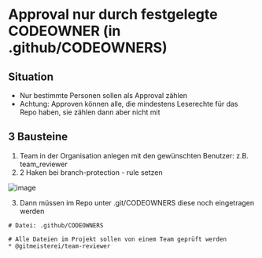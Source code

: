 # Approval nur durch festgelegte CODEOWNER (in .github/CODEOWNERS)

## Situation 

  * Nur bestimmte Personen sollen als Approval zählen
  * Achtung: Approven können alle, die mindestens Leserechte für das Repo haben, sie zählen dann aber nicht mit

## 3 Bausteine 

  1. Team in der Organisation anlegen mit den gewünschten Benutzer: z.B. team_reviewer
  2. 2 Haken bei branch-protection - rule setzen

![image](https://github.com/user-attachments/assets/6568f169-d2b0-44ba-8acb-33e16bb78727)

  3. Dann müssen im Repo unter .git/CODEOWNERS diese noch eingetragen werden

```
# Datei: .github/CODEOWNERS

# Alle Dateien im Projekt sollen von einem Team geprüft werden
* @gitmeisterei/team-reviewer
```

